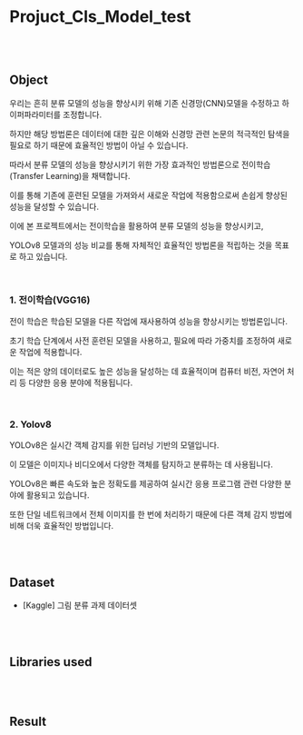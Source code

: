 # Projuct_Cls_Model_test




<br /><br /> 
## Object

우리는 흔히 분류 모델의 성능을 향상시키 위해 기존 신경망(CNN)모델을 수정하고 하이퍼파라미터를 조정합니다. 

하지만 해당 방법론은 데이터에 대한 깊은 이해와 신경망 관련 논문의 적극적인 탐색을 필요로 하기 때문에 효율적인 방법이 아닐 수 있습니다. 

따라서 분류 모델의 성능을 향상시키기 위한 가장 효과적인 방법론으로 전이학습(Transfer Learning)을 채택합니다.

이를 통해 기존에 훈련된 모델을 가져와서 새로운 작업에 적용함으로써 손쉽게 향상된 성능을 달성할 수 있습니다.

이에 본 프로젝트에서는 전이학습을 활용하여 분류 모델의 성능을 향상시키고, 

YOLOv8 모델과의 성능 비교를 통해 자체적인 효율적인 방법론을 적립하는 것을 목표로 하고 있습니다.

<br /> 

### 1. 전이학습(VGG16)

전이 학습은 학습된 모델을 다른 작업에 재사용하여 성능을 향상시키는 방법론입니다. 

초기 학습 단계에서 사전 훈련된 모델을 사용하고, 필요에 따라 가중치를 조정하여 새로운 작업에 적용합니다. 

이는 적은 양의 데이터로도 높은 성능을 달성하는 데 효율적이며 컴퓨터 비전, 자연어 처리 등 다양한 응용 분야에 적용됩니다.

<br /> 

### 2. Yolov8

YOLOv8은 실시간 객체 감지를 위한 딥러닝 기반의 모델입니다.

이 모델은 이미지나 비디오에서 다양한 객체를 탐지하고 분류하는 데 사용됩니다. 

YOLOv8은 빠른 속도와 높은 정확도를 제공하여 실시간 응용 프로그램 관련 다양한 분야에 활용되고 있습니다. 

또한 단일 네트워크에서 전체 이미지를 한 번에 처리하기 때문에 다른 객체 감지 방법에 비해 더욱 효율적인 방법입니다. 

<br /><br /> 

## Dataset

- [Kaggle] 그림 분류 과제 데이터셋

<br /><br /> 
## Libraries used



<br /><br /> 
## Result
